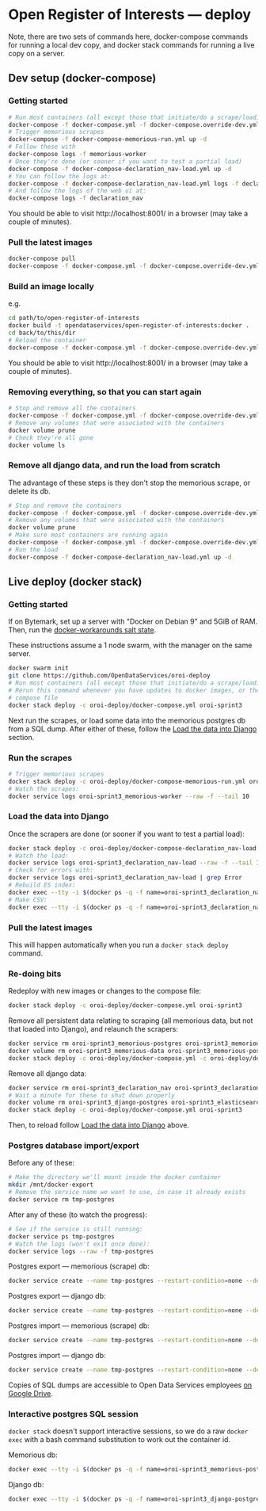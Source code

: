 # Open Register of Interests — deploy

Note, there are two sets of commands here, docker-compose commands for running a local dev copy, and docker stack commands for running a live copy on a server.

## Dev setup (docker-compose)

### Getting started

``` bash
# Run most containers (all except those that initiate/do a scrape/load)
docker-compose -f docker-compose.yml -f docker-compose.override-dev.yml up -d
# Trigger memorious scrapes
docker-compose -f docker-compose-memorious-run.yml up -d
# Follow these with
docker-compose logs -f memorious-worker
# Once they're done (or sooner if you want to test a partial load)
docker-compose -f docker-compose-declaration_nav-load.yml up -d
# You can follow the logs at:
docker-compose -f docker-compose-declaration_nav-load.yml logs -f declaration_nav-load
# And follow the logs of the web ui at:
docker-compose logs -f declaration_nav
```

You should be able to visit http://localhost:8001/ in a browser (may take a couple of minutes).

### Pull the latest images

``` bash
docker-compose pull
docker-compose -f docker-compose.yml -f docker-compose.override-dev.yml up -d
```

### Build an image locally

e.g.

``` bash
cd path/to/open-register-of-interests
docker build -t opendataservices/open-register-of-interests:docker .
cd back/to/this/dir
# Reload the container
docker-compose -f docker-compose.yml -f docker-compose.override-dev.yml up -d
```

You should be able to visit http://localhost:8001/ in a browser (may take a couple of minutes).

### Removing everything, so that you can start again

``` bash
# Stop and remove all the containers
docker-compose -f docker-compose.yml -f docker-compose.override-dev.yml -f docker-compose-memorious-run.yml -f docker-compose-declaration_nav-load.yml rm --stop
# Remove any volumes that were associated with the containers
docker volume prune
# Check they're all gone
docker volume ls
```

### Remove all django data, and run the load from scratch

The advantage of these steps is they don't stop the memorious scrape, or delete its db.

``` bash
# Stop and remove the containers
docker-compose -f docker-compose.yml -f docker-compose.override-dev.yml -f docker-compose-declaration_nav-load.yml rm --stop declaration_nav-load declaration_nav django-postgres elasticsearch
# Remove any volumes that were associated with the containers
docker volume prune
# Make sure most containers are running again
docker-compose -f docker-compose.yml -f docker-compose.override-dev.yml up -d
# Run the load
docker-compose -f docker-compose-declaration_nav-load.yml up -d
```

## Live deploy (docker stack)

### Getting started

If on Bytemark, set up a server with "Docker on Debian 9" and 5GiB of RAM.
Then, run the [docker-workarounds salt state](https://github.com/OpenDataServices/opendataservices-deploy/blob/master/salt/docker-workarounds.sls).

These instructions assume a 1 node swarm, with the manager on the same server.

``` bash
docker swarm init
git clone https://github.com/OpenDataServices/oroi-deploy
# Run most containers (all except those that initiate/do a scrape/load):
# Rerun this command whenever you have updates to docker images, or the docker
# compose file
docker stack deploy -c oroi-deploy/docker-compose.yml oroi-sprint3
```

Next run the scrapes, or load some data into the memorious postgres db from a SQL dump. After either of these, follow the [Load the data into Django](#load-the-data-into-django) section.

### Run the scrapes

``` bash
# Trigger memorious scrapes
docker stack deploy -c oroi-deploy/docker-compose-memorious-run.yml oroi-sprint3
# Watch the scrapes:
docker service logs oroi-sprint3_memorious-worker --raw -f --tail 10
```

### Load the data into Django

Once the scrapers are done (or sooner if you want to test a partial load):

``` bash
docker stack deploy -c oroi-deploy/docker-compose-declaration_nav-load.yml oroi-sprint3
# Watch the load:
docker service logs oroi-sprint3_declaration_nav-load --raw -f --tail 10
# Check for errors with:
docker service logs oroi-sprint3_declaration_nav-load | grep Error
# Rebuild ES index:
docker exec --tty -i $(docker ps -q -f name=oroi-sprint3_declaration_nav.1) ./manage.py search_index --rebuild -f
# Make CSV:
docker exec --tty -i $(docker ps -q -f name=oroi-sprint3_declaration_nav.1) sh -c './manage.py csv_user_dump_all && mv /tmp/all_data.csv /django-static/static'
```

### Pull the latest images

This will happen automatically when you run a `docker stack deploy` command.

### Re-doing bits

Redeploy with new images or changes to the compose file:
``` bash
docker stack deploy -c oroi-deploy/docker-compose.yml oroi-sprint3
```

Remove all persistent data relating to scraping (all memorious data, but not that loaded into Django), and relaunch the scrapers:
``` bash
docker service rm oroi-sprint3_memorious-postgres oroi-sprint3_memorious-redis oroi-sprint3_memorious-worker oroi-sprint3_memorious-run
docker volume rm oroi-sprint3_memorious-data oroi-sprint3_memorious-postgres oroi-sprint3_memorious-redis
docker stack deploy -c oroi-deploy/docker-compose.yml -c oroi-deploy/docker-compose-memorious-run.yml oroi-sprint3
```

Remove all django data:
``` bash
docker service rm oroi-sprint3_declaration_nav oroi-sprint3_declaration_nav-load oroi-sprint3_django-postgres oroi-sprint3_elasticsearch tmp-postgres oroi-sprint3_apache-static
# Wait a minute for these to shut down properly
docker volume rm oroi-sprint3_django-postgres oroi-sprint3_elasticsearch
docker stack deploy -c oroi-deploy/docker-compose.yml oroi-sprint3
```
Then, to reload follow [Load the data into Django](#load-the-data-into-django) above.

### Postgres database import/export

Before any of these:

``` bash
# Make the directory we'll mount inside the docker container
mkdir /mnt/docker-export
# Remove the service name we want to use, in case it already exists
docker service rm tmp-postgres
```

After any of these (to watch the progress):
``` bash
# See if the service is still running:
docker service ps tmp-postgres
# Watch the logs (won't exit once done):
docker service logs --raw -f tmp-postgres
```

Postgres export — memorious (scrape) db:
``` bash
docker service create --name tmp-postgres --restart-condition=none --detach --network=oroi-sprint3_default --mount type=bind,source=/mnt/docker-export,destination=/export postgres:11.4 sh -c 'pg_dump "host=memorious-postgres user=datastore password=datastore" > /export/db.log && ls -lh /export/db.log'
```

Postgres export — django db:
``` bash
docker service create --name tmp-postgres --restart-condition=none --detach --network=oroi-sprint3_default --mount type=bind,source=/mnt/docker-export,destination=/export postgres:11.4 sh -c 'pg_dump "host=django-postgres user=django_db password=django_db" > /export/db.log && ls -lh /export/db.log'
```

Postgres import — memorious (scrape) db:
``` bash
docker service create --name tmp-postgres --restart-condition=none --detach --network=oroi-sprint3_default --mount type=bind,source=/mnt/docker-export,destination=/export postgres:11.4 psql "host=memorious-postgres user=datastore password=datastore" -f /export/oroi-scrape-sprint3-attempt06.sql
```

Postgres import — django db:
``` bash
docker service create --name tmp-postgres --restart-condition=none --detach --network=oroi-sprint3_default  --mount type=bind,source=/mnt/docker-export,destination=/export  postgres:11.4 psql "host=django-postgres user=django_db password=django_db" -f /export/oroi-django-sprint3-attempt01.sql
```

Copies of SQL dumps are accessible to Open Data Services employees [on Google Drive](https://drive.google.com/drive/u/0/folders/12CFZYOQVUTuu8CB_cbZ82ayNZ81zY-ej).

### Interactive postgres SQL session

`docker stack` doesn't support interactive sessions, so we do a raw `docker exec` with a bash command substitution to work out the container id.

Memorious db:
``` bash
docker exec --tty -i $(docker ps -q -f name=oroi-sprint3_memorious-postgres.1) psql -h 127.0.0.1 -U datastore
```

Django db:
``` bash
docker exec --tty -i $(docker ps -q -f name=oroi-sprint3_django-postgres.1) psql -h 127.0.0.1 -U django_db
```
